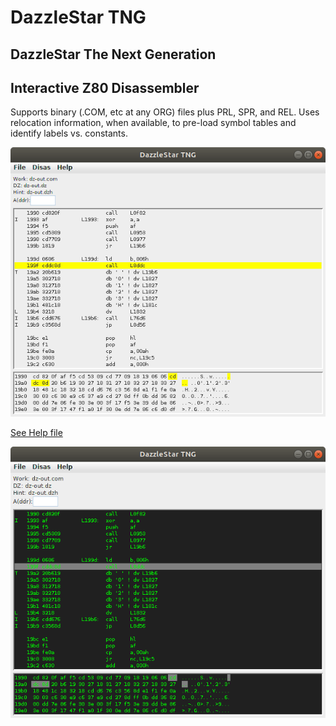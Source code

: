 # DazzleStar TNG
## DazzleStar The Next Generation
## Interactive Z80 Disassembler

Supports binary (.COM, etc at any ORG) files plus PRL, SPR, and REL.
Uses relocation information, when available, to pre-load symbol tables
and identify labels vs. constants.

![DZ Example](dz.png)

[See Help file](http://sebhc.durgadas.com/dazzlestar/dzhelp.html)

![DZ Example](dz2.png)
